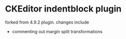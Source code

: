 # CKEditor indentblock plugin

forked from 4.9.2 plugin. changes include
* commenting out margin split transformations
